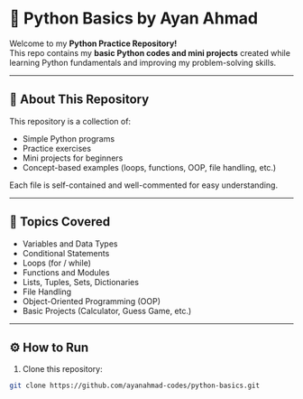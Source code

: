 # 🐍 Python Basics by Ayan Ahmad

Welcome to my **Python Practice Repository!**  
This repo contains my **basic Python codes and mini projects** created while learning Python fundamentals and improving my problem-solving skills.

---

## 📘 About This Repository
This repository is a collection of:
- Simple Python programs
- Practice exercises
- Mini projects for beginners
- Concept-based examples (loops, functions, OOP, file handling, etc.)

Each file is self-contained and well-commented for easy understanding.

---

## 🧠 Topics Covered
- Variables and Data Types  
- Conditional Statements  
- Loops (for / while)  
- Functions and Modules  
- Lists, Tuples, Sets, Dictionaries  
- File Handling  
- Object-Oriented Programming (OOP)  
- Basic Projects (Calculator, Guess Game, etc.)

---

## ⚙️ How to Run
1. Clone this repository:
```bash
git clone https://github.com/ayanahmad-codes/python-basics.git
